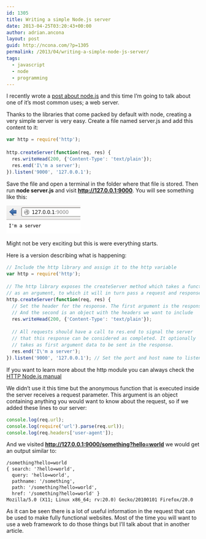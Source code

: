 ```yaml
---
id: 1305
title: Writing a simple Node.js server
date: 2013-04-25T03:20:43+00:00
author: adrian.ancona
layout: post
guid: http://ncona.com/?p=1305
permalink: /2013/04/writing-a-simple-node-js-server/
tags:
  - javascript
  - node
  - programming
---
```

I recently wrote a [post about node.js](http://ncona.com/2013/04/introduction-to-node-js/ "Introduction to node.js") and this time I&#8217;m going to talk about one of it&#8217;s most common uses; a web server.

Thanks to the libraries that come packed by default with node, creating a very simple server is very easy. Create a file named server.js and add this content to it:

```js
var http = require('http');

http.createServer(function(req, res) {
  res.writeHead(200, {'Content-Type': 'text/plain'});
  res.end('I\'m a server');
}).listen('9000', '127.0.0.1');
```

Save the file and open a terminal in the folder where that file is stored. Then run **node server.js** and visit **http://127.0.0.1:9000**. You will see something like this:

[<img src="/images/posts/node-server.png" alt="Node server" />](/images/posts/node-server.png)

Might not be very exciting but this is were everything starts.

<!--more-->

Here is a version describing what is happening:

```js
// Include the http library and assign it to the http variable
var http = require('http');

// The http library exposes the createServer method which takes a function
// as an argument, to which it will in turn pass a request and response
http.createServer(function(req, res) {
  // Set the header for the response. The first argument is the response code
  // And the second is an object with the headers we want to include
  res.writeHead(200, {'Content-Type': 'text/plain'});

  // All requests should have a call to res.end to signal the server
  // that this response can be considered as completed. It optionally
  // takes as first argument data to be sent in the response.
  res.end('I\'m a server');
}).listen('9000', '127.0.0.1'); // Set the port and host name to listen
```

If you want to learn more about the http module you can always check the [HTTP Node.js manual](http://nodejs.org/api/http.html#http_response_writehead_statuscode_reasonphrase_headers)

We didn&#8217;t use it this time but the anonymous function that is executed inside the server receives a request parameter. This argument is an object containing anything you would want to know about the request, so if we added these lines to our server:

```js
console.log(req.url);
console.log(require('url').parse(req.url));
console.log(req.headers['user-agent']);
```

And we visited **http://127.0.0.1:9000/something?hello=world** we would get an output similar to:

```
/something?hello=world
{ search: '?hello=world',
  query: 'hello=world',
  pathname: '/something',
  path: '/something?hello=world',
  href: '/something?hello=world' }
Mozilla/5.0 (X11; Linux x86_64; rv:20.0) Gecko/20100101 Firefox/20.0
```

As it can be seen there is a lot of useful information in the request that can be used to make fully functional websites. Most of the time you will want to use a web framework to do those things but I&#8217;ll talk about that in another article.
